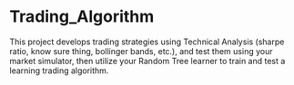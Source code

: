 # Trading_Algorithm
This project develops trading strategies using Technical Analysis (sharpe ratio, know sure thing, bollinger bands, etc.), and test them using your market simulator, then utilize your Random Tree learner to train and test a learning trading algorithm.
